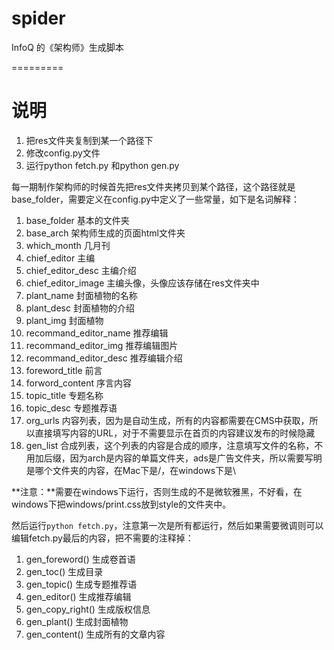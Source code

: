 spider
======

InfoQ 的《架构师》生成脚本


=========

# 说明
1. 把res文件夹复制到某一个路径下
2. 修改config.py文件
3. 运行python fetch.py 和python gen.py


每一期制作架构师的时候首先把res文件夹拷贝到某个路径，这个路径就是base_folder，需要定义在config.py中定义了一些常量，如下是名词解释：

1. base_folder 基本的文件夹
2. base_arch 架构师生成的页面html文件夹
3. which_month 几月刊
4. chief_editor 主编
5. chief_editor_desc 主编介绍
6. chief_editor_image 主编头像，头像应该存储在res文件夹中
7. plant_name 封面植物的名称
8. plant_desc 封面植物的介绍
9. plant_img 封面植物
10. recommand_editor_name 推荐编辑
11. recommand_editor_img 推荐编辑图片
12. recommand_editor_desc 推荐编辑介绍
13. foreword_title 前言
14. forword_content 序言内容
15. topic_title 专题名称
16. topic_desc 专题推荐语
17. org_urls 内容列表，因为是自动生成，所有的内容都需要在CMS中获取，所以直接填写内容的URL，对于不需要显示在首页的内容建议发布的时候隐藏
18. gen_list 合成列表，这个列表的内容是合成的顺序，注意填写文件的名称，不用加后缀，因为arch是内容的单篇文件夹，ads是广告文件夹，所以需要写明是哪个文件夹的内容，在Mac下是/，在windows下是\\

**注意：**需要在windows下运行，否则生成的不是微软雅黑，不好看，在windows下把windows/print.css放到style的文件夹中。

然后运行`python fetch.py`，注意第一次是所有都运行，然后如果需要微调则可以编辑fetch.py最后的内容，把不需要的注释掉：

1. gen_foreword()  生成卷首语
2. gen_toc()  生成目录
3. gen_topic() 生成专题推荐语
4. gen_editor() 生成推荐编辑
5. gen_copy_right() 生成版权信息
6. gen_plant() 生成封面植物
7. gen_content() 生成所有的文章内容
